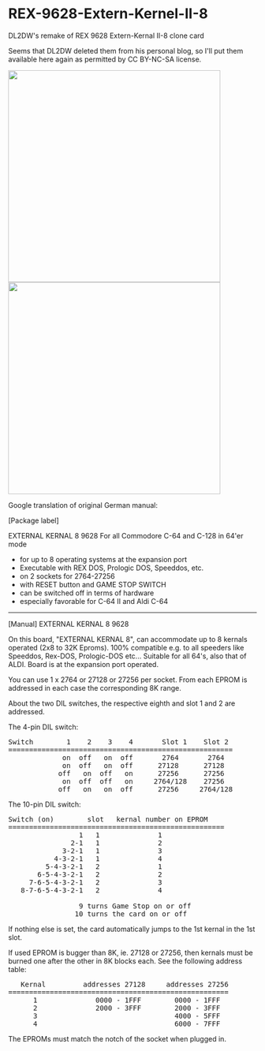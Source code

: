 # REX-9628-Extern-Kernel-II-8
DL2DW's remake of REX 9628 Extern-Kernal II-8 clone card 

Seems that DL2DW deleted them from his personal blog, so I'll put them available here again as permitted by CC BY-NC-SA license.

<img src="https://user-images.githubusercontent.com/229321/57842463-3b693200-77d5-11e9-8fe7-fea695310f6e.png" width="430"><img src="https://user-images.githubusercontent.com/229321/57842492-5340b600-77d5-11e9-92e2-29e8e72078ab.png" width="430">

Google translation of original German manual:

[Package label]

EXTERNAL KERNAL 8 9628
For all Commodore C-64 and C-128 in 64'er mode
- for up to 8 operating systems at the expansion port
- Executable with REX DOS, Prologic DOS, Speeddos, etc.
- on 2 sockets for 2764-27256
- with RESET button and GAME STOP SWITCH
- can be switched off in terms of hardware
- especially favorable for C-64 II and Aldi C-64

*********

[Manual]
EXTERNAL KERNAL 8 9628

On this board, "EXTERNAL KERNAL 8", can accommodate up to 8 kernals
operated (2x8 to 32K Eproms). 100% compatible e.g. to all speeders like Speeddos,
Rex-DOS, Prologic-DOS etc... Suitable for all 64's, also that of ALDI. Board is 
at the expansion port operated.

You can use 1 x 2764 or 27128 or 27256 per socket. From
each EPROM is addressed in each case the corresponding 8K range.

About the two DIL switches, the respective eighth and slot 1
and 2 are addressed.

The 4-pin DIL switch:
<pre>
Switch        1    2    3    4       Slot 1    Slot 2
======================================================
             on  off   on  off       2764       2764
             on  off   on  off      27128      27128
            off   on  off   on      27256      27256
             on  off  off   on     2764/128    27256
            off   on   on  off      27256     2764/128
</pre>
The 10-pin DIL switch:
<pre>
Switch (on)        slot   kernal number on EPROM
====================================================
                 1   1              1
               2-1   1              2
             3-2-1   1              3
           4-3-2-1   1              4
         5-4-3-2-1   2              1
       6-5-4-3-2-1   2              2
     7-6-5-4-3-2-1   2              3
   8-7-6-5-4-3-2-1   2              4

                 9 turns Game Stop on or off
                10 turns the card on or off
</pre>
If nothing else is set, the card automatically jumps to the
1st kernal in the 1st slot.

If used EPROM is bugger than 8K, ie. 27128 or 27256, then
kernals must be burned one after the other in 8K blocks each.
See the following address table:

<pre>
   Kernal         addresses 27128     addresses 27256
=====================================================
      1              0000 - 1FFF        0000 - 1FFF
      2              2000 - 3FFF        2000 - 3FFF
      3                                 4000 - 5FFF
      4                                 6000 - 7FFF
</pre>
The EPROMs must match the notch of the socket when plugged in.
